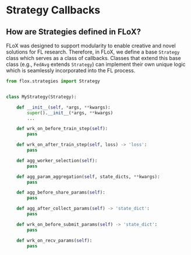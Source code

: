 # Strategy Callbacks

## How are Strategies defined in FLoX?
FLoX was designed to support modularity to enable creative and novel solutions for FL research. Therefore, in FLoX, we define a base ``Strategy`` class which serves as a class of callbacks. Classes that extend this base class (e.g., `FedAvg` extends `Strategy`) can implement their own unique logic which is seamlessly incorporated into the FL process. 

```python
from flox.strategies import Strategy


class MyStrategy(Strategy):

    def __init__(self, *args, **kwargs):
        super().__init__(*args, **kwargs)
        ...

    def wrk_on_before_train_step(self):
        pass

    def wrk_on_after_train_step(self, loss) -> 'loss':
        pass

    def agg_worker_selection(self):
        pass

    def agg_param_aggregation(self, state_dicts, **kwargs):
        pass

    def agg_before_share_params(self):
        pass

    def agg_after_collect_params(self) -> 'state_dict':
        pass

    def wrk_on_before_submit_params(self) -> 'state_dict':
        pass

    def wrk_on_recv_params(self):
        pass

```